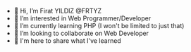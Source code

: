 - 👋 Hi, I’m Firat YILDIZ @FRTYZ 
- 👀 I’m interested in Web Programmer/Developer 
- 🌱 I’m currently learning PHP (I won't be limited to just that) 
- 💞️ I’m looking to collaborate on Web Developer
- 📌 I'm here to share what I've learned
